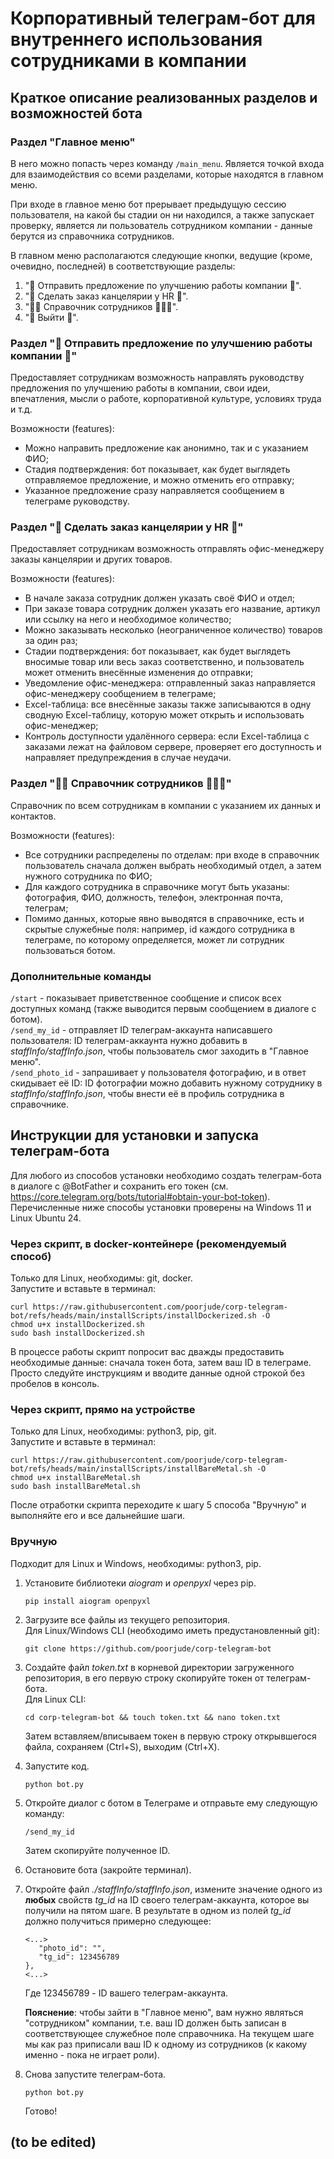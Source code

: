 # Корпоративный телеграм-бот для внутреннего использования сотрудниками в компании

## Краткое описание реализованных разделов и возможностей бота

### Раздел "Главное меню"
В него можно попасть через команду `/main_menu`. Является точкой входа для взаимодействия со всеми разделами, которые находятся в главном меню. 

При входе в главное меню бот прерывает предыдущую сессию пользователя, на какой бы стадии он ни находился, а также запускает проверку, является ли пользователь сотрудником компании - данные берутся из справочника сотрудников.

В главном меню располагаются следующие кнопки, ведущие (кроме, очевидно, последней) в соответствующие разделы:
1. "📩 Отправить предложение по улучшению работы компании 📩".
2. "📝 Сделать заказ канцелярии у HR 📝".
3. "👨🏻 Справочник сотрудников 👩🏼‍🦱".
4. "🚪 Выйти 🚪".

### Раздел "📩 Отправить предложение по улучшению работы компании 📩"
Предоставляет сотрудникам возможность направлять руководству предложения по улучшению работы в компании, свои идеи, впечатления, мысли о работе, корпоративной культуре, условиях труда и т.д.

Возможности (features):
- Можно направить предложение как анонимно, так и с указанием ФИО;
- Стадия подтверждения: бот показывает, как будет выглядеть отправляемое предложение, и можно отменить его отправку;
- Указанное предложение сразу направляется сообщением в телеграме руководству.

### Раздел "📝 Сделать заказ канцелярии у HR 📝"
Предоставляет сотрудникам возможность отправлять офис-менеджеру заказы канцелярии и других товаров.

Возможности (features):
- В начале заказа сотрудник должен указать своё ФИО и отдел;
- При заказе товара сотрудник должен указать его название, артикул или ссылку на него и необходимое количество;
- Можно заказывать несколько (неограниченное количество) товаров за один раз;
- Стадии подтверждения: бот показывает, как будет выглядеть вносимые товар или весь заказ соответственно, и пользователь может отменить внесённые изменения до отправки;
- Уведомление офис-менеджера: отправленный заказ направляется офис-менеджеру сообщением в телеграме;
- Excel-таблица: все внесённые заказы также записываются в одну сводную Excel-таблицу, которую может открыть и использовать офис-менеджер;
- Контроль доступности удалённого сервера: если Excel-таблица с заказами лежат на файловом сервере, проверяет его доступность и направляет предупреждения в случае неудачи.

### Раздел "👨🏻 Справочник сотрудников 👩🏼‍🦱"
Справочник по всем сотрудникам в компании с указанием их данных и контактов.

Возможности (features):
- Все сотрудники распределены по отделам: при входе в справочник пользователь сначала должен выбрать необходимый отдел, а затем нужного сотрудника по ФИО;
- Для каждого сотрудника в справочнике могут быть указаны: фотография, ФИО, должность, телефон, электронная почта, телеграм;
- Помимо данных, которые явно выводятся в справочнике, есть и скрытые служебные поля: например, id каждого сотрудника в телеграме, по которому определяется, может ли сотрудник пользоваться ботом.

### Дополнительные команды

`/start` - показывает приветственное сообщение и список всех доступных команд (также выводится первым сообщением в диалоге с ботом).\
`/send_my_id` - отправляет ID телеграм-аккаунта написавшего пользователя: ID телеграм-аккаунта нужно добавить в *staffInfo/staffInfo.json*, чтобы пользователь смог заходить в "Главное меню".\
`/send_photo_id` - запрашивает у пользователя фотографию, и в ответ скидывает её ID: ID фотографии можно добавить нужному сотруднику в *staffInfo/staffInfo.json*, чтобы внести её в профиль сотрудника в справочнике.

## Инструкции для установки и запуска телеграм-бота

Для любого из способов установки необходимо создать телеграм-бота в диалоге с @BotFather и сохранить его токен (см. https://core.telegram.org/bots/tutorial#obtain-your-bot-token). \
Перечисленные ниже способы установки проверены на Windows 11 и Linux Ubuntu 24.

### Через скрипт, в docker-контейнере (рекомендуемый способ)
Только для Linux, необходимы: git, docker.\
Запустите и вставьте в терминал:
```
curl https://raw.githubusercontent.com/poorjude/corp-telegram-bot/refs/heads/main/installScripts/installDockerized.sh -O
chmod u+x installDockerized.sh
sudo bash installDockerized.sh
```
В процессе работы скрипт попросит вас дважды предоставить необходимые данные: сначала токен бота, затем ваш ID в телеграме. Просто следуйте инструкциям и вводите данные одной строкой без пробелов в консоль.

### Через скрипт, прямо на устройстве

Только для Linux, необходимы: python3, pip, git.\
Запустите и вставьте в терминал:
```
curl https://raw.githubusercontent.com/poorjude/corp-telegram-bot/refs/heads/main/installScripts/installBareMetal.sh -O
chmod u+x installBareMetal.sh
sudo bash installBareMetal.sh
```
После отработки скрипта переходите к шагу 5 способа "Вручную" и выполняйте его и все дальнейшие шаги.

### Вручную

Подходит для Linux и Windows, необходимы: python3, pip.

1. Установите библиотеки *aiogram* и *openpyxl* через pip.
   ```
   pip install aiogram openpyxl
   ```
2. Загрузите все файлы из текущего репозитория.\
   Для Linux/Windows CLI (необходимо иметь предустановленный git):
   ```
   git clone https://github.com/poorjude/corp-telegram-bot
   ```
3. Создайте файл *token.txt* в корневой директории загруженного репозитория, в его первую строку скопируйте токен от телеграм-бота.\
   Для Linux CLI:
   ```
   cd corp-telegram-bot && touch token.txt && nano token.txt
   ```
   Затем вставляем/вписываем токен в первую строку открывшегося файла, сохраняем (Ctrl+S), выходим (Ctrl+X).
4. Запустите код.
   ```
   python bot.py
   ```
5. Откройте диалог с ботом в Телеграме и отправьте ему следующую команду:
   ```
   /send_my_id
   ```
   Затем скопируйте полученное ID.
6. Остановите бота (закройте терминал). 
7. Откройте файл *./staffInfo/staffInfo.json*, измените значение одного из **любых** свойств *tg_id* на ID своего телеграм-аккаунта, которое вы получили на пятом шаге. В результате в одном из полей *tg_id* должно получиться примерно следующее:
   ```
   <...>
      "photo_id": "",
      "tg_id": 123456789
   },
   <...>
   ```
   Где 123456789 - ID вашего телеграм-аккаунта.

   **Пояснение**: чтобы зайти в "Главное меню", вам нужно являться "сотрудником" компании, т.е. ваш ID должен быть записан в соответствующее служебное поле справочника. На текущем шаге мы как раз приписали ваш ID к одному из сотрудников (к какому именно - пока не играет роли).
8. Снова запустите телеграм-бота.
   ```
   python bot.py
   ```
   Готово!

## (to be edited)